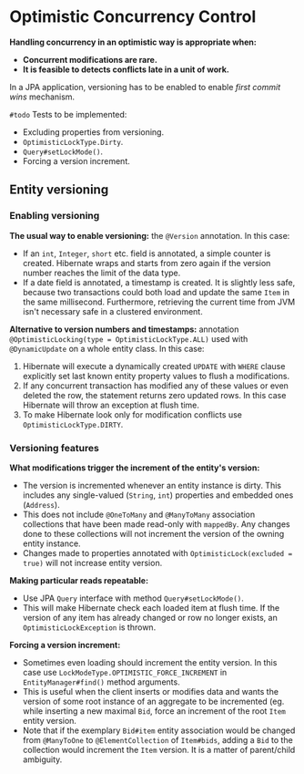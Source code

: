 # Optimistic Concurrency Control

**Handling concurrency in an optimistic way is appropriate when:**
* **Concurrent modifications are rare.**
* **It is feasible to detects conflicts late in a unit of work.**

In a JPA application, versioning has to be enabled to enable *first commit wins* mechanism.

`#todo` Tests to be implemented:
* Excluding properties from versioning.
* `OptimisticLockType.Dirty`.
* `Query#setLockMode()`.
* Forcing a version increment.

## Entity versioning

### Enabling versioning

**The usual way to enable versioning:** the `@Version` annotation. In this case:
* If an `int`, `Integer`, `short` etc. field is annotated, a simple counter is created. Hibernate wraps and starts from zero again if the version number reaches the limit of the data type.
* If a date field is annotated, a timestamp is created. It is slightly less safe, because two transactions could both load and update the same `Item` in the same millisecond. Furthermore, retrieving the current time from JVM isn't necessary safe in a clustered environment.

**Alternative to version numbers and timestamps:** annotation `@OptimisticLocking(type = OptimisticLockType.ALL)` used with `@DynamicUpdate` on a whole entity class. In this case:
1. Hibernate will execute a dynamically created `UPDATE` with `WHERE` clause explicitly set last known entity property values to flush a modifications.
2. If any concurrent transaction has modified any of these values or even deleted the row, the statement returns zero updated rows. In this case Hibernate will throw an exception at flush time.
3. To make Hibernate look only for modification conflicts use `OptimisticLockType.DIRTY`.

### Versioning features

**What modifications trigger the increment of the entity's version:**
* The version is incremented whenever an entity instance is dirty. This includes any single-valued (`String`, `int`) properties and embedded ones (`Address`).
* This does not include `@OneToMany` and `@ManyToMany` association collections that have been made read-only with `mappedBy`. Any changes done to these collections will not increment the version of the owning entity instance.
* Changes made to properties annotated with `OptimisticLock(excluded = true)` will not increase entity version.

**Making particular reads repeatable:**
* Use JPA `Query` interface with method `Query#setLockMode()`.
* This will make Hibernate check each loaded item at flush time. If the version of any item has already changed or row no longer exists, an `OptimisticLockException` is thrown.

**Forcing a version increment:**
* Sometimes even loading should increment the entity version. In this case use `LockModeType.OPTIMISTIC_FORCE_INCREMENT` in `EntityManager#find()` method arguments.
* This is useful when the client inserts or modifies data and wants the version of some root instance of an aggregate to be incremented (eg. while inserting a new maximal `Bid`, force an increment of the root `Item` entity version.
* Note that if the exemplary `Bid#item` entity association would be changed from `@ManyToOne` to `@ElementCollection` of `Item#bids`, adding a `Bid` to the collection would increment the `Item` version. It is a matter of parent/child ambiguity.



